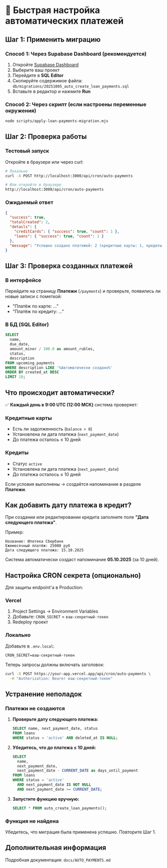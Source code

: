 # 🚀 Быстрая настройка автоматических платежей

## Шаг 1: Применить миграцию

### Способ 1: Через Supabase Dashboard (рекомендуется)

1. Откройте [Supabase Dashboard](https://supabase.com/dashboard)
2. Выберите ваш проект
3. Перейдите в **SQL Editor**
4. Скопируйте содержимое файла: `db/migrations/20251005_auto_create_loan_payments.sql`
5. Вставьте в редактор и нажмите **Run**

### Способ 2: Через скрипт (если настроены переменные окружения)

```bash
node scripts/apply-loan-payments-migration.mjs
```

## Шаг 2: Проверка работы

### Тестовый запуск

Откройте в браузере или через curl:

```bash
# Локально
curl -X POST http://localhost:3000/api/cron/auto-payments

# Или откройте в браузере
http://localhost:3000/api/cron/auto-payments
```

### Ожидаемый ответ

```json
{
  "success": true,
  "totalCreated": 2,
  "details": {
    "creditCards": { "success": true, "count": 1 },
    "loans": { "success": true, "count": 1 }
  },
  "message": "Успешно создано платежей: 2 (кредитные карты: 1, кредиты: 1)"
}
```

## Шаг 3: Проверка созданных платежей

### В интерфейсе
Перейдите на страницу **Платежи** (`/payments`) и проверьте, появились ли новые записи с пометкой:
- "Платёж по карте: ..."
- "Платёж по кредиту: ..."

### В БД (SQL Editor)
```sql
SELECT 
  name,
  due_date,
  amount_minor / 100.0 as amount_rubles,
  status,
  description
FROM upcoming_payments 
WHERE description LIKE '%Автоматически создано%'
ORDER BY created_at DESC
LIMIT 10;
```

## Что происходит автоматически?

✅ **Каждый день в 9:00 UTC (12:00 МСК)** система проверяет:

### Кредитные карты
- Есть ли задолженность (`balance > 0`)
- Установлена ли дата платежа (`next_payment_date`)
- До платежа осталось ≤ 10 дней

### Кредиты
- Статус `active`
- Установлена ли дата платежа (`next_payment_date`)
- До платежа осталось ≤ 10 дней

Если условия выполнены → создаётся напоминание в разделе **Платежи**.

## Как добавить дату платежа в кредит?

При создании или редактировании кредита заполните поле **"Дата следующего платежа"**.

Пример:
```
Название: Ипотека Сбербанк
Ежемесячный платёж: 25000 руб
Дата следующего платежа: 15.10.2025
```

Система автоматически создаст напоминание **05.10.2025** (за 10 дней).

## Настройка CRON секрета (опционально)

Для защиты endpoint'а в Production:

### Vercel
1. Project Settings → Environment Variables
2. Добавьте: `CRON_SECRET` = `ваш-секретный-токен`
3. Redeploy проект

### Локально
Добавьте в `.env.local`:
```env
CRON_SECRET=ваш-секретный-токен
```

Теперь запросы должны включать заголовок:
```bash
curl -X POST https://your-app.vercel.app/api/cron/auto-payments \
  -H "Authorization: Bearer ваш-секретный-токен"
```

## Устранение неполадок

### Платежи не создаются

1. **Проверьте дату следующего платежа:**
   ```sql
   SELECT name, next_payment_date, status
   FROM loans 
   WHERE status = 'active' AND deleted_at IS NULL;
   ```

2. **Убедитесь, что до платежа ≤ 10 дней:**
   ```sql
   SELECT 
     name,
     next_payment_date,
     next_payment_date - CURRENT_DATE as days_until_payment
   FROM loans 
   WHERE status = 'active' 
     AND next_payment_date IS NOT NULL
     AND next_payment_date >= CURRENT_DATE;
   ```

3. **Запустите функцию вручную:**
   ```sql
   SELECT * FROM auto_create_loan_payments();
   ```

### Функция не найдена

Убедитесь, что миграция была применена успешно. Повторите Шаг 1.

## Дополнительная информация

Подробная документация: `docs/AUTO_PAYMENTS.md`
